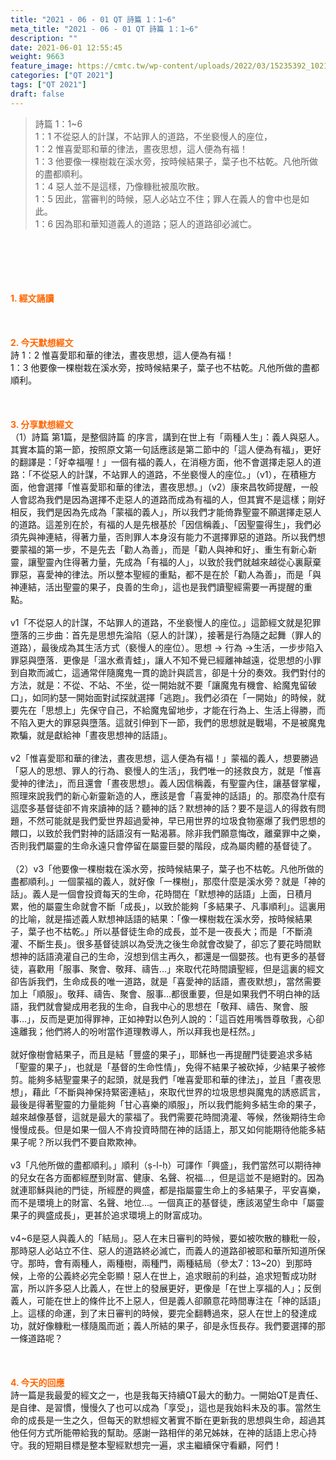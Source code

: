 ```yaml
---
title: "2021 - 06 - 01 QT 詩篇 1：1~6"
meta_title: "2021 - 06 - 01 QT 詩篇 1：1~6"
description: ""
date: 2021-06-01 12:55:45
weight: 9663
feature_image: https://cmtc.tw/wp-content/uploads/2022/03/15235392_10211799862337740_180693556567566654_o-1.webp
categories: ["QT 2021"]
tags: ["QT 2021"]
draft: false
---
```


<blockquote>詩篇 1：1~6<br />
1：1 不從惡人的計謀，不站罪人的道路，不坐褻慢人的座位，<br />
1：2 惟喜愛耶和華的律法，晝夜思想，這人便為有福！<br />
1：3 他要像一棵樹栽在溪水旁，按時候結果子，葉子也不枯乾。凡他所做的盡都順利。<br />
1：4 惡人並不是這樣，乃像糠秕被風吹散。<br />
1：5 因此，當審判的時候，惡人必站立不住；罪人在義人的會中也是如此。<br />
1：6 因為耶和華知道義人的道路；惡人的道路卻必滅亡。</blockquote><br />
&nbsp;<br />
<br />
&nbsp;<br />
<br />
<span style="color: #ff6600;"><strong>1. </strong><strong>經文誦讀</strong></span><br />
<br />
<span style="color: #ff6600;"><strong> </strong></span><br />
<br />
<span style="color: #ff6600;"><strong>2. 今天默想</strong><strong>經文<br />
</strong></span>詩 1：2 惟喜愛耶和華的律法，晝夜思想，這人便為有福！<br />
1：3 他要像一棵樹栽在溪水旁，按時候結果子，葉子也不枯乾。凡他所做的盡都順利。<br />
<br />
&nbsp;<br />
<br />
<span style="color: #ff6600;"><strong>3. 分享默想經文<br />
</strong></span>（1）詩篇 第1篇，是整個詩篇 的序言，講到在世上有「兩種人生」：義人與惡人。其實本篇的第一節，按照原文第一句話應該是第二節中的「這人便為有福」，更好的翻譯是：「好幸福喔！」一個有福的義人，在消極方面，他不會選擇走惡人的道路：「不從惡人的計謀，不站罪人的道路，不坐褻慢人的座位。」（v1），在積極方面，他會選擇「惟喜愛耶和華的律法，晝夜思想。」（v2）康來昌牧師提醒，一般人會認為我們是因為選擇不走惡人的道路而成為有福的人，但其實不是這樣；剛好相反，我們是因為先成為「蒙福的義人」，所以我們才能倚靠聖靈不願選擇走惡人的道路。這差別在於，有福的人是先根基於「因信稱義」、「因聖靈得生」，我們必須先與神連結，得著力量，否則罪人本身沒有能力不選擇罪惡的道路。所以我們想要蒙福的第一步，不是先去「勸人為善」，而是「勸人與神和好」、重生有新心新靈，讓聖靈內住得著力量，先成為「有福的人」，以致於我們就越來越從心裏厭棄罪惡，喜愛神的律法。所以整本聖經的重點，都不是在於「勸人為善」，而是「與神連結，活出聖靈的果子，良善的生命」，這也是我們讀聖經需要一再提醒的重點。<br />
<br />
v1「不從惡人的計謀，不站罪人的道路，不坐褻慢人的座位。」這節經文就是犯罪墮落的三步曲：首先是思想先淪陷（惡人的計謀），接著是行為隨之起舞（罪人的道路），最後成為其生活方式（褻慢人的座位）。思想 → 行為 →生活，一步步陷入罪惡與墮落．更像是「溫水煮青蛙」，讓人不知不覺已經離神越遠，從思想的小罪到自欺而滅亡，這通常伴隨魔鬼一貫的詭計與謊言，卻是十分的奏效。我們對付的方法，就是：不從、不站、不坐，從一開始就不要「讓魔鬼有機會、給魔鬼留破口」，如同約瑟一開始面對試探就選擇「逃跑」。我們必須在「一開始」的時候，就要先在「思想上」先保守自己，不給魔鬼留地步，才能在行為上、生活上得勝，而不陷入更大的罪惡與墮落。這就引伸到下一節，我們的思想就是戰場，不是被魔鬼欺騙，就是獻給神「晝夜思想神的話語」。<br />
<br />
v2「惟喜愛耶和華的律法，晝夜思想，這人便為有福！」蒙福的義人，想要勝過「惡人的思想、罪人的行為、褻慢人的生活」，我們唯一的拯救良方，就是「惟喜愛神的律法」，而且還會「晝夜思想」。義人因信稱義，有聖靈內住，讓基督掌權，照理來說我們的新心新靈新造的人，應該是會「喜愛神的話語」的。那麼為什麼有這麼多基督徒卻不肯來讀神的話？聽神的話？默想神的話？要不是這人的得救有問題，不然可能就是我們愛世界超過愛神，早已用世界的垃圾食物塞爆了我們思想的餵口，以致於我們對神的話語沒有一點渴慕。除非我們願意悔改，離棄罪中之樂，否則我們屬靈的生命永遠只會停留在屬靈巨嬰的階段，成為屬肉體的基督徒了。<br />
<br />
（2）v3「他要像一棵樹栽在溪水旁，按時候結果子，葉子也不枯乾。凡他所做的盡都順利。」一個蒙福的義人，就好像「一棵樹」，那麼什麼是溪水旁？就是「神的話」。義人是一個會投資每天的生命，花時間在「默想神的話語」上面，日積月累，他的屬靈生命就會不斷「成長」，以致於能夠「多結果子、凡事順利」。這裏用的比喻，就是描述義人默想神話語的結果：「像一棵樹栽在溪水旁，按時候結果子，葉子也不枯乾。」所以基督徒生命的成長，並不是一夜長大；而是「不斷澆灌、不斷生長」。很多基督徒誤以為受洗之後生命就會改變了，卻忘了要花時間默想神的話語澆灌自己的生命，沒想到信主再久，都還是一個嬰孩。也有更多的基督徒，喜歡用「服事、聚會、敬拜、禱告…」來取代花時間讀聖經，但是這裏的經文卻告訴我們，生命成長的唯一道路，就是「喜愛神的話語，晝夜默想」，當然需要加上「順服」。敬拜、禱告、聚會、服事…都很重要，但是如果我們不明白神的話語，我們就會變成用老我的生命，自我中心的思想在「敬拜、禱告、聚會、服事…」，反而是更加得罪神，正如神對以色列人說的：「這百姓用嘴唇尊敬我，心卻遠離我；他們將人的吩咐當作道理教導人，所以拜我也是枉然。」<br />
<br />
就好像樹會結果子，而且是結「豐盛的果子」，耶穌也一再提醒門徒要追求多結「聖靈的果子」，也就是「基督的生命性情」，免得不結果子被砍掉，少結果子被修剪。能夠多結聖靈果子的起頭，就是我們「唯喜愛耶和華的律法」，並且「晝夜思想」，藉此「不斷與神保持緊密連結」，來取代世界的垃圾思想與魔鬼的誘惑謊言，最後是得著聖靈的力量能夠「甘心喜樂的順服」，所以我們能夠多結生命的果子，越來越像基督，這就是最大的蒙福了。我們需要花時間澆灌、等候，然後期待生命慢慢成長。但是如果一個人不肯投資時間在神的話語上，那又如何能期待他能多結果子呢？所以我們不要自欺欺神。<br />
<br />
v3「凡他所做的盡都順利。」順利（ṣ-l-ḥ）可譯作「興盛」，我們當然可以期待神的兒女在各方面都經歷到財富、健康、名聲、祝福…，但是這並不是絕對的。因為就連耶穌與祂的門徒，所經歷的興盛，都是指屬靈生命上的多結果子，平安喜樂，而不是環境上的財富、名聲、地位…。一個真正的基督徒，應該渴望生命中「屬靈果子的興盛成長」，更甚於追求環境上的財富成功。<br />
<br />
v4~6是惡人與義人的「結局」。惡人在末日審判的時候，要如被吹散的糠粃一般，那時惡人必站立不住、惡人的道路終必滅亡，而義人的道路卻被耶和華所知道所保守。那時，會有兩種人，兩種樹，兩種門，兩種結局（參太7：13~20）到那時候，上帝的公義終必完全彰顯！惡人在世上，追求眼前的利益，追求短暫成功財富，所以許多惡人比義人，在世上的發展更好，更像是「在世上享福的人」；反倒義人，可能在世上的條件比不上惡人，但是義人卻願意花時間專注在「神的話語」上。這樣的命運，到了末日審判的時候，要完全翻轉過來，惡人在世上的發達成功，就好像糠粃一樣隨風而逝；義人所結的果子，卻是永恆長存。我們要選擇的那一條道路呢？<br />
<br />
&nbsp;<br />
<br />
<span style="color: #ff6600;"><strong>4. 今天的回應<br />
</strong></span>詩一篇是我最愛的經文之一，也是我每天持續QT最大的動力。一開始QT是責任、是自律、是習慣，慢慢久了也可以成為「享受」，這也是我始料未及的事。當然生命的成長是一生之久，但每天的默想經文著實不斷在更新我的思想與生命，超過其他任何方式所能帶給我的幫助。感謝一路相伴的弟兄姊妹，在神的話語上忠心持守。我的短期目標是整本聖經默想完一遍，求主繼續保守看顧，阿們！<br />
<br />
&nbsp;<br />
<br />
&nbsp;
        